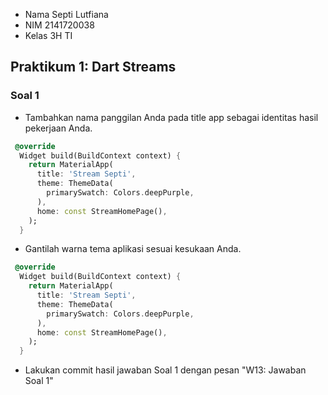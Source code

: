 - Nama Septi Lutfiana
- NIM 2141720038
- Kelas 3H TI

## Praktikum 1: Dart Streams
### Soal 1
- Tambahkan nama panggilan Anda pada title app sebagai identitas hasil pekerjaan Anda.
```dart
 @override
  Widget build(BuildContext context) {
    return MaterialApp(
      title: 'Stream Septi',
      theme: ThemeData(
        primarySwatch: Colors.deepPurple,
      ),
      home: const StreamHomePage(),
    );
  }
```
- Gantilah warna tema aplikasi sesuai kesukaan Anda.
```dart
 @override
  Widget build(BuildContext context) {
    return MaterialApp(
      title: 'Stream Septi',
      theme: ThemeData(
        primarySwatch: Colors.deepPurple,
      ),
      home: const StreamHomePage(),
    );
  }
```
- Lakukan commit hasil jawaban Soal 1 dengan pesan "W13: Jawaban Soal 1"